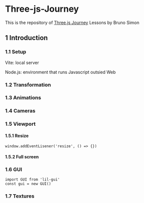 # Three-js-Journey
This is the repository of [Three.js Journey](https://threejs-journey.com/) Lessons by Bruno Simon

## 1 Introduction

### 1.1 Setup
Vite: local server

Node.js: environment that runs Javascript outsied Web

### 1.2 Transformation

### 1.3 Animations

### 1.4 Cameras

### 1.5 Viewport 

#### 1.5.1 Resize
```
window.addEventLisener('resize', () => {})
```
#### 1.5.2 Full screen

### 1.6 GUI
```
import GUI from 'lil-gui'
const gui = new GUI()
```

### 1.7 Textures

